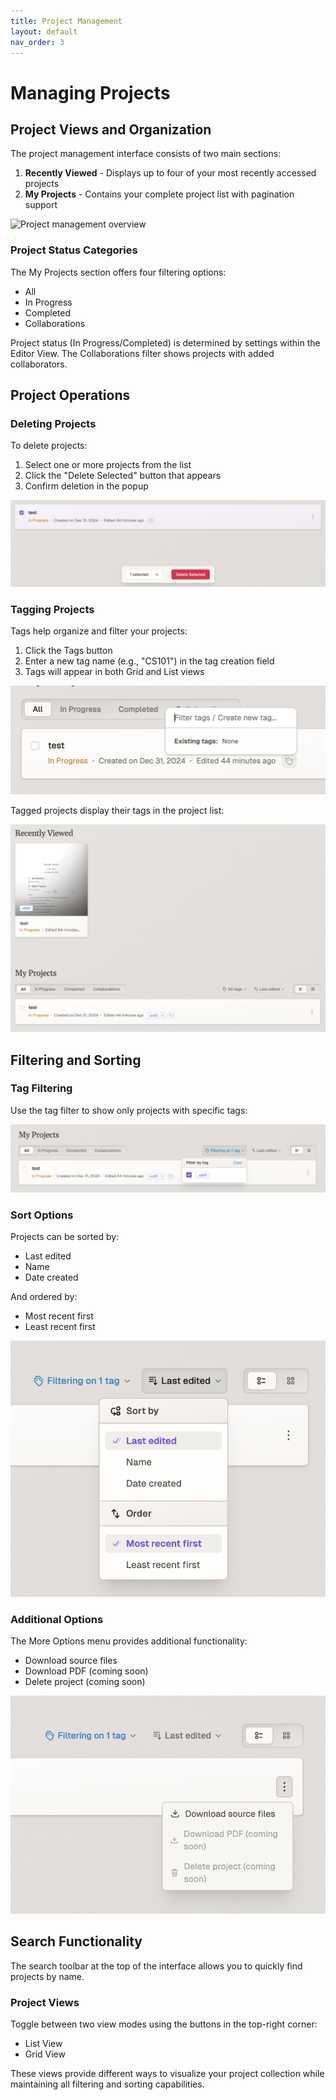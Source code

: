 ```yaml
---
title: Project Management
layout: default
nav_order: 3
---
```


# Managing Projects

## Project Views and Organization

The project management interface consists of two main sections:

1. **Recently Viewed** - Displays up to four of your most recently accessed projects
2. **My Projects** - Contains your complete project list with pagination support

![Project management overview](88dcc6dec7.png)

### Project Status Categories

The My Projects section offers four filtering options:

- All
- In Progress
- Completed 
- Collaborations

Project status (In Progress/Completed) is determined by settings within the Editor View. The Collaborations filter shows projects with added collaborators.

## Project Operations

### Deleting Projects

To delete projects:
1. Select one or more projects from the list
2. Click the "Delete Selected" button that appears
3. Confirm deletion in the popup

![Delete project selection](cb0b499cb8.png)

### Tagging Projects

Tags help organize and filter your projects:

1. Click the Tags button
2. Enter a new tag name (e.g., "CS101") in the tag creation field
3. Tags will appear in both Grid and List views

![Tag creation interface](ca2467e30f.png)

Tagged projects display their tags in the project list:

![Projects with tags](8a6457d491.png)

## Filtering and Sorting

### Tag Filtering

Use the tag filter to show only projects with specific tags:

![Tag filtering interface](b6c6671861.png)

### Sort Options

Projects can be sorted by:
- Last edited
- Name
- Date created

And ordered by:
- Most recent first
- Least recent first

![Sort options menu](47b517bb91.png)

### Additional Options

The More Options menu provides additional functionality:
- Download source files
- Download PDF (coming soon)
- Delete project (coming soon)

![Additional options menu](516aeff6e2.png)

## Search Functionality

The search toolbar at the top of the interface allows you to quickly find projects by name.

### Project Views

Toggle between two view modes using the buttons in the top-right corner:
- List View
- Grid View

These views provide different ways to visualize your project collection while maintaining all filtering and sorting capabilities.
